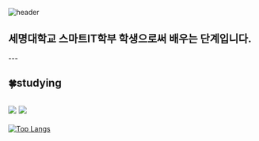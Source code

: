   ![header](https://capsule-render.vercel.app/api?type=slice&color=auto&height=300&section=header&text=Hello&fontSize=70&fontAlign=80&fontAlignY=2&rotate=19)

<h2>세명대학교 스마트IT학부 학생으로써 배우는 단계입니다.</h2>
---

<h2>🍀studying </h2>
<h2><img src="https://img.shields.io/badge/C-#A8B9CC?style=flat&logo=c&logoColor=white"/>    <img src="https://img.shields.io/badge/cplusplus-#00599C?style=flat&logo=cplusplus&logoColor=white"/></h2>

[![Top Langs](https://github-readme-stats.vercel.app/api/top-langs/?username=JSblow001&layout=compact)](https://github.com/Jsblow001/github-readme-stats)
